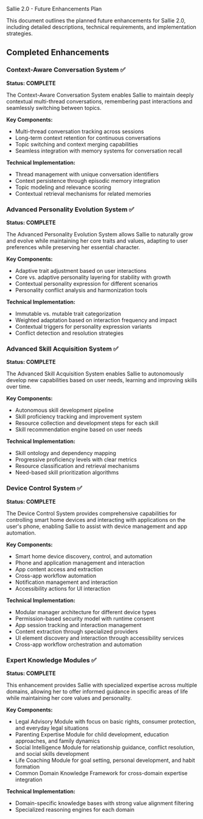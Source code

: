  Sallie 2.0 - Future Enhancements Plan

This document outlines the planned future enhancements for Sallie 2.0, including detailed descriptions, technical requirements, and implementation strategies.

## Completed Enhancements

### Context-Aware Conversation System ✅

**Status: COMPLETE**

The Context-Aware Conversation System enables Sallie to maintain deeply contextual multi-thread conversations, remembering past interactions and seamlessly switching between topics.

**Key Components:**
- Multi-thread conversation tracking across sessions
- Long-term context retention for continuous conversations
- Topic switching and context merging capabilities
- Seamless integration with memory systems for conversation recall

**Technical Implementation:**
- Thread management with unique conversation identifiers
- Context persistence through episodic memory integration
- Topic modeling and relevance scoring
- Contextual retrieval mechanisms for related memories

### Advanced Personality Evolution System ✅

**Status: COMPLETE**

The Advanced Personality Evolution System allows Sallie to naturally grow and evolve while maintaining her core traits and values, adapting to user preferences while preserving her essential character.

**Key Components:**
- Adaptive trait adjustment based on user interactions
- Core vs. adaptive personality layering for stability with growth
- Contextual personality expression for different scenarios
- Personality conflict analysis and harmonization tools

**Technical Implementation:**
- Immutable vs. mutable trait categorization
- Weighted adaptation based on interaction frequency and impact
- Contextual triggers for personality expression variants
- Conflict detection and resolution strategies

### Advanced Skill Acquisition System ✅

**Status: COMPLETE**

The Advanced Skill Acquisition System enables Sallie to autonomously develop new capabilities based on user needs, learning and improving skills over time.

**Key Components:**
- Autonomous skill development pipeline
- Skill proficiency tracking and improvement system
- Resource collection and development steps for each skill
- Skill recommendation engine based on user needs

**Technical Implementation:**
- Skill ontology and dependency mapping
- Progressive proficiency levels with clear metrics
- Resource classification and retrieval mechanisms
- Need-based skill prioritization algorithms

### Device Control System ✅

**Status: COMPLETE**

The Device Control System provides comprehensive capabilities for controlling smart home devices and interacting with applications on the user's phone, enabling Sallie to assist with device management and app automation.

**Key Components:**

- Smart home device discovery, control, and automation
- Phone and application management and interaction
- App content access and extraction
- Cross-app workflow automation
- Notification management and interaction
- Accessibility actions for UI interaction

**Technical Implementation:**

- Modular manager architecture for different device types
- Permission-based security model with runtime consent
- App session tracking and interaction management
- Content extraction through specialized providers
- UI element discovery and interaction through accessibility services
- Cross-app workflow orchestration and automation

### Expert Knowledge Modules ✅

**Status: COMPLETE**

This enhancement provides Sallie with specialized expertise across multiple domains, allowing her to offer informed guidance in specific areas of life while maintaining her core values and personality.

**Key Components:**
- Legal Advisory Module with focus on basic rights, consumer protection, and everyday legal situations
- Parenting Expertise Module for child development, education approaches, and family dynamics
- Social Intelligence Module for relationship guidance, conflict resolution, and social skills development
- Life Coaching Module for goal setting, personal development, and habit formation
- Common Domain Knowledge Framework for cross-domain expertise integration

**Technical Implementation:**
- Domain-specific knowledge bases with strong value alignment filtering
- Specialized reasoning engines for each domain
